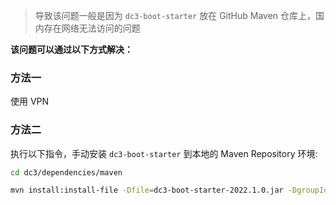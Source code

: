 > 导致该问题一般是因为 `dc3-boot-starter` 放在 GitHub Maven 仓库上，国内存在网络无法访问的问题



**该问题可以通过以下方式解决：**

### 方法一

使用 VPN

### 方法二

执行以下指令，手动安装 `dc3-boot-starter` 到本地的 Maven Repository 环境:

```bash
cd dc3/dependencies/maven

mvn install:install-file -Dfile=dc3-boot-starter-2022.1.0.jar -DgroupId=com.dc3 -DartifactId=dc3-boot-starter -Dversion=2022.1.0 -Dpackaging=jar
```

